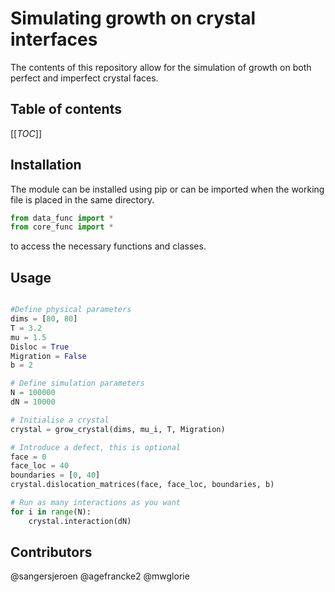 # Simulating growth on crystal interfaces
The contents of this repository allow for the simulation of growth on both perfect and imperfect crystal faces.

## Table of contents
[[_TOC_]]

## Installation
The module can be installed using pip or can be imported when the working file is placed in the same directory.

```python
from data_func import *
from core_func import *
```
to access the necessary functions and classes.

## Usage

```python

#Define physical parameters
dims = [80, 80]
T = 3.2
mu = 1.5
Disloc = True
Migration = False
b = 2

# Define simulation parameters
N = 100000
dN = 10000

# Initialise a crystal
crystal = grow_crystal(dims, mu_i, T, Migration)

# Introduce a defect, this is optional
face = 0
face_loc = 40
boundaries = [0, 40]
crystal.dislocation_matrices(face, face_loc, boundaries, b)

# Run as many interactions as you want
for i in range(N):
    crystal.interaction(dN)

```

## Contributors

@sangersjeroen
@agefrancke2
@mwglorie
